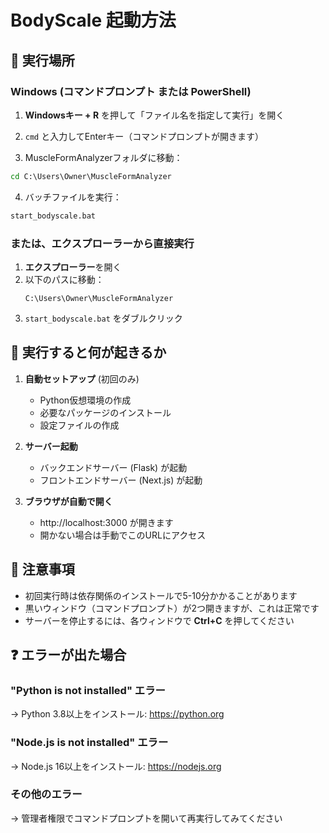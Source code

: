 # BodyScale 起動方法

## 📍 実行場所

### Windows (コマンドプロンプト または PowerShell)

1. **Windowsキー + R** を押して「ファイル名を指定して実行」を開く
2. `cmd` と入力してEnterキー（コマンドプロンプトが開きます）

3. MuscleFormAnalyzerフォルダに移動：
```cmd
cd C:\Users\Owner\MuscleFormAnalyzer
```

4. バッチファイルを実行：
```cmd
start_bodyscale.bat
```

### または、エクスプローラーから直接実行

1. **エクスプローラー**を開く
2. 以下のパスに移動：
   ```
   C:\Users\Owner\MuscleFormAnalyzer
   ```
3. `start_bodyscale.bat` をダブルクリック

## 🚀 実行すると何が起きるか

1. **自動セットアップ** (初回のみ)
   - Python仮想環境の作成
   - 必要なパッケージのインストール
   - 設定ファイルの作成

2. **サーバー起動**
   - バックエンドサーバー (Flask) が起動
   - フロントエンドサーバー (Next.js) が起動

3. **ブラウザが自動で開く**
   - http://localhost:3000 が開きます
   - 開かない場合は手動でこのURLにアクセス

## 📝 注意事項

- 初回実行時は依存関係のインストールで5-10分かかることがあります
- 黒いウィンドウ（コマンドプロンプト）が2つ開きますが、これは正常です
- サーバーを停止するには、各ウィンドウで **Ctrl+C** を押してください

## ❓ エラーが出た場合

### "Python is not installed" エラー
→ Python 3.8以上をインストール: https://python.org

### "Node.js is not installed" エラー
→ Node.js 16以上をインストール: https://nodejs.org

### その他のエラー
→ 管理者権限でコマンドプロンプトを開いて再実行してみてください